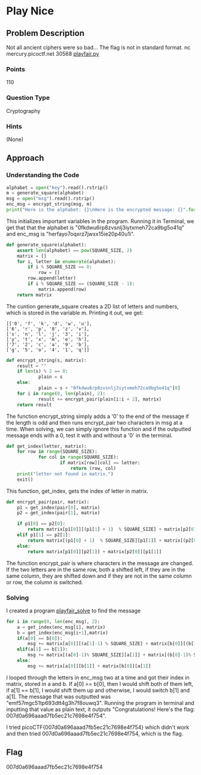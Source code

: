 # Play Nice

## Problem Description

Not all ancient ciphers were so bad... The flag is not in standard format. nc mercury.picoctf.net 30568 [playfair.py]()

### Points

110

### Question Type

Cryptography

### Hints

(None)

## Approach

### Understanding the Code

```python
alphabet = open("key").read().rstrip()
m = generate_square(alphabet)
msg = open("msg").read().rstrip()
enc_msg = encrypt_string(msg, m)
print("Here is the alphabet: {}\nHere is the encrypted message: {}".format(alphabet, enc_msg))
```

This initializes important variables in the program. Running it in Terminal, we get that that the alphabet is "0fkdwu6rp8zvsnlj3iytxmeh72ca9bg5o41q" and enc_msg is "herfayo7oqxrz7jwxx15ie20p40u1i". 

```python
def generate_square(alphabet):
    assert len(alphabet) == pow(SQUARE_SIZE, 2)
    matrix = []
    for i, letter in enumerate(alphabet):
        if i % SQUARE_SIZE == 0:
            row = []
        row.append(letter)
        if i % SQUARE_SIZE == (SQUARE_SIZE - 1):
            matrix.append(row)
    return matrix
```

The cuntion generate_square creates a 2D list of letters and numbers, which is stored in the variable m. Printing it out, we get:

```text
[['0', 'f', 'k', 'd', 'w', 'u'],
['6', 'r', 'p', '8', 'z', 'v'],
['s', 'n', 'l', 'j', '3', 'i'],
['y', 't', 'x', 'm', 'e', 'h'],
['7', '2', 'c', 'a', '9', 'b'],
['g', '5', 'o', '4', '1', 'q']]
```

```python
def encrypt_string(s, matrix):
    result = ""
    if len(s) % 2 == 0:
            plain = s
    else:
            plain = s + "0fkdwu6rp8zvsnlj3iytxmeh72ca9bg5o41q"[0]
    for i in range(0, len(plain), 2):
            result += encrypt_pair(plain[i:i + 2], matrix)
    return result
```

The function encrypt_string simply adds a '0' to the end of the message if the length is odd and then runs encrypt_pair two characters in msg at a time. When solving, we can simply ignore this function and if the outputted message ends with a 0, test it with and without a '0' in the terminal.

```python
def get_index(letter, matrix):
    for row in range(SQUARE_SIZE):
            for col in range(SQUARE_SIZE):
                    if matrix[row][col] == letter:
                        return (row, col)
    print("letter not found in matrix.")
    exit()
```

This function, get_index, gets the index of letter in matrix.

```python
def encrypt_pair(pair, matrix):
    p1 = get_index(pair[0], matrix)
    p2 = get_index(pair[1], matrix)

    if p1[0] == p2[0]:
        return matrix[p1[0]][(p1[1] + 1)  % SQUARE_SIZE] + matrix[p2[0]][(p2[1] + 1)  % SQUARE_SIZE]
    elif p1[1] == p2[1]:
        return matrix[(p1[0] + 1)  % SQUARE_SIZE][p1[1]] + matrix[(p2[0] + 1)  % SQUARE_SIZE][p2[1]]
    else:
        return matrix[p1[0]][p2[1]] + matrix[p2[0]][p1[1]]
```

The function encrypt_pair is where characters in the message are changed. If the two letters are in the same row, both a shifted left, if they are in the same column, they are shifted down and if they are not in the same column or row, the column is switched.

### Solving

I created a program [playfair_solve]() to find the message

```python
for i in range(0, len(enc_msg), 2):
    a = get_index(enc_msg[i], matrix)
    b = get_index(enc_msg[i+1],matrix)
    if(a[0] == b[0]):
        msg += matrix[a[0]][(a[1]-1) % SQUARE_SIZE] + matrix[b[0]][(b[1]-1)% SQUARE_SIZE]
    elif(a[1] == b[1]):
        msg += matrix[(a[0]-1)% SQUARE_SIZE][a[1]] + matrix[(b[0]-1)% SQUARE_SIZE][b[1]]
    else:
        msg += matrix[a[0]][b[1]] + matrix[b[0]][a[1]]
```

I looped through the letters in enc_msg two at a time and got their index in matrix, stored in a and b. If a[0] == b[0], then I would shift both of them left, if a[1] == b[1], I would shift them up and otherwise, I would switch b[1] and a[1]. The message that was outputted was "emf57mgc51tp693dtt4g3h7f8ouwq3". Running the program in terminal and inputting that value as plain text, it outputs "Congratulations! Here's the flag: 007d0a696aaad7fb5ec21c7698e4f754".

I tried picoCTF{007d0a696aaad7fb5ec21c7698e4f754} which didn't work and then tried 007d0a696aaad7fb5ec21c7698e4f754, which is the flag.

## Flag

007d0a696aaad7fb5ec21c7698e4f754